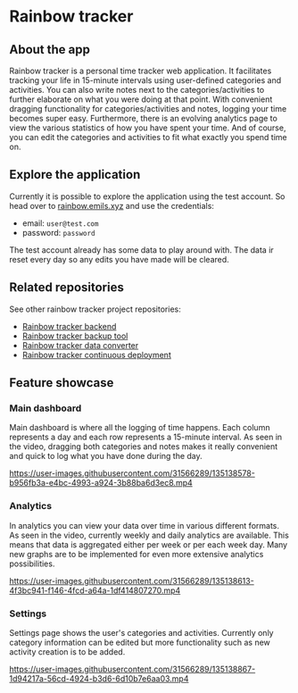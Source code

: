# Rainbow tracker

## About the app
Rainbow tracker is a personal time tracker web application. It facilitates tracking your life in 15-minute intervals using user-defined categories and activities. You can also write notes next to the categories/activities to further elaborate on what you were doing at that point. With convenient dragging functionality for categories/activities and notes, logging your time becomes super easy. Furthermore, there is an evolving analytics page to view the various statistics of how you have spent your time. And of course, you can edit the categories and activities to fit what exactly you spend time on. 

## Explore the application
Currently it is possible to explore the application using the test account. So head over to [rainbow.emils.xyz](https://rainbow.emils.xyz) and use the credentials:
- email: `user@test.com`
- password: `password`

The test account already has some data to play around with. The data ir reset every day so any edits you have made will be cleared.

## Related repositories
See other rainbow tracker project repositories:
- [Rainbow tracker backend](https://github.com/emilsbee/rainbow-tracker-backend)
- [Rainbow tracker backup tool](https://github.com/emilsbee/rainbow-tracker-backup-tool)
- [Rainbow tracker data converter](https://github.com/emilsbee/rainbow-tracker-converter)
- [Rainbow tracker continuous deployment](https://github.com/emilsbee/rainbow-tracker-cd)
## Feature showcase

### Main dashboard

Main dashboard is where all the logging of time happens. Each column represents a day and each row represents a 15-minute interval. As seen in the video, dragging both categories and notes makes it really convenient and quick to log what you have done during the day.  

https://user-images.githubusercontent.com/31566289/135138578-b956fb3a-e4bc-4993-a924-3b88ba6d3ec8.mp4

### Analytics

In analytics you can view your data over time in various different formats. As seen in the video, currently weekly and daily analytics are available. This means that data is aggregated either per week or per each week day. Many new graphs are to be implemented for even more extensive analytics possibilities. 

https://user-images.githubusercontent.com/31566289/135138613-4f3bc941-f146-4fcd-a64a-1df414807270.mp4

### Settings

Settings page shows the user's categories and activities. Currently only category information can be edited but more functionality such as new activity creation is to be added.  

https://user-images.githubusercontent.com/31566289/135138867-1d94217a-56cd-4924-b3d6-6d10b7e6aa03.mp4







